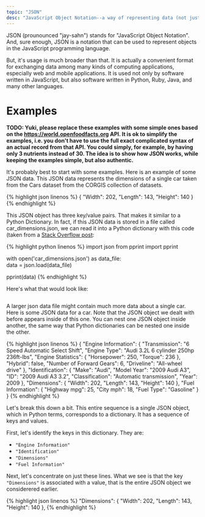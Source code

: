 ```yaml
---
topic: "JSON"
desc: "JavaScript Object Notation--a way of representing data (not just in JavaScript but across many languages)"
---
```


JSON (prounounced "jay-sahn") stands for "JavaScript Object Notation".   And, sure enough, JSON is a notation that can be used to represent objects in the JavaScript programming language.

But, it's usage is much broader than that.  It is actually a convenient format for exchanging data among many kinds of computing applications, especially web and mobile applications.  It is used not only by software written in JavaScript, but also software written in Python, Ruby, Java, and many other languages.

# Examples

<b>TODO: Yuki, please replace these examples with some simple ones based on the <https://world.openfoodfacts.org> API.
It is ok to simplify the examples, i.e. you don't have to use the full exact complicated syntax of an actual record from that API.  You could simply, for example, by having only 3 nutrients instead of 30.   The idea is to show how JSON works, while keeping the examples simple, but also authentic.</b>

It's probably best to start with some examples.   Here is an example of some JSON data.    This JSON data represents the dimensions of a single car taken from the Cars dataset from the CORGIS collection of datasets.

{% highlight json linenos %}
 {
      "Width": 202, 
      "Length": 143, 
      "Height": 140
 }
{% endhighlight %}

This JSON object has three key/value pairs.  That makes it similar to a Python Dictionary.  In fact, if this JSON data is stored in a file called car_dimensions.json, we can read it into a Python dictionary with this code (taken from a [Stack Overflow post](https://stackoverflow.com/questions/2835559/parsing-values-from-a-json-file):

{% highlight python linenos %}
import json
from pprint import pprint

with open('car_dimensions.json') as data_file:    
    data = json.load(data_file)

pprint(data)
{% endhighlight %}

Here's what that would look like:

```
```

A larger json data file might contain much more data about a single car.  Here is some JSON data for a car.  Note that the JSON object we dealt with before appears inside of this one.  You can nest one JSON object inside another, the same way that Python dictionaries can be nested one inside the other.

{% highlight json linenos %}
{
    "Engine Information": {
      "Transmission": "6 Speed Automatic Select Shift", 
      "Engine Type": "Audi 3.2L 6 cylinder 250hp 236ft-lbs", 
      "Engine Statistics": {
        "Horsepower": 250, 
        "Torque": 236
      }, 
      "Hybrid": false, 
      "Number of Forward Gears": 6, 
      "Driveline": "All-wheel drive"
    }, 
    "Identification": {
      "Make": "Audi", 
      "Model Year": "2009 Audi A3", 
      "ID": "2009 Audi A3 3.2", 
      "Classification": "Automatic transmission", 
      "Year": 2009
    }, 
    "Dimensions": {
      "Width": 202, 
      "Length": 143, 
      "Height": 140
    }, 
    "Fuel Information": {
      "Highway mpg": 25, 
      "City mph": 18, 
      "Fuel Type": "Gasoline"
    }
  }
{% endhighlight %}

Let's break this down a bit.  This entire sequence is a single JSON object, which in Python terms, corresponds to a dictionary.  It has a sequence of keys and values.

First, let's identify the keys in this dictionary.  They are:

  * `"Engine Information"`
  * `"Identification"`
  * `"Dimensions"`
  * `"Fuel Information"`

Next, let's concentrate on just these lines.  What we see is that the key `"Dimensions"` is associated with a value, that is the entire JSON object we considerered earlier.

{% highlight json linenos %}
  "Dimensions": {
      "Width": 202, 
      "Length": 143, 
      "Height": 140
    }, 
{% endhighlight %}


